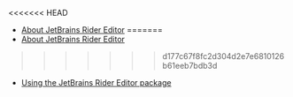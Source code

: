 <<<<<<< HEAD
* [About JetBrains Rider Editor](index.md)
=======
* [About JetBrains Rider Editor](index.md)
>>>>>>> d177c67f8fc2d304d2e7e6810126b61eeb7bdb3d
* [Using the JetBrains Rider Editor package](using-the-jetbrains-rider-editor-package.md)